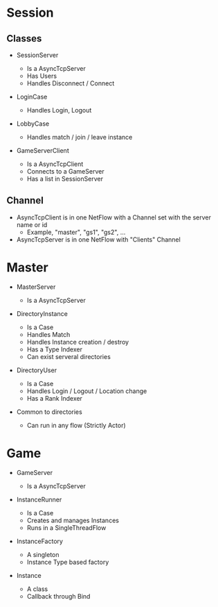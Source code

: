 # Session 

## Classes

 - SessionServer
   - Is a AsyncTcpServer
   - Has Users
   - Handles Disconnect / Connect 
   
 - LoginCase 
   - Handles Login, Logout 
  
 - LobbyCase 
   - Handles match / join / leave instance 
   
 - GameServerClient 
   - Is a AsyncTcpClient 
   - Connects to a GameServer
   - Has a list in SessionServer 
   
## Channel 

 - AsyncTcpClient is in one NetFlow with a Channel set with the server name or id
   - Example, "master", "gs1", "gs2", ... 
 - AsyncTcpServer is in one NetFlow with "Clients" Channel  
 
# Master 

 - MasterServer
   - Is a AsyncTcpServer
   
 - DirectoryInstance 
   - Is a Case 
   - Handles Match 
   - Handles Instance creation / destroy
   - Has a Type Indexer 
   - Can exist serveral directories
      
 - DirectoryUser 
   - Is a Case 
   - Handles Login / Logout / Location change 
   - Has a Rank Indexer 
 - Common to directories
   - Can run in any flow (Strictly Actor)
    
# Game 

 - GameServer 
   - Is a AsyncTcpServer 
   
 - InstanceRunner
   - Is a Case
   - Creates and manages Instances
   - Runs in a SingleThreadFlow
   
 - InstanceFactory 
   - A singleton 
   - Instance Type based factory
   
 - Instance 
   - A class 
   - Callback through Bind
   

   
   
    